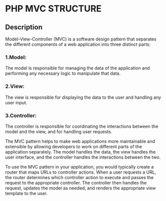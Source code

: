 # PHP MVC STRUCTURE 

## Description

Model-View-Controller (MVC) is a software design pattern that separates the different components of a web application into three distinct parts:

### 1.Model: 
The model is responsible for managing the data of the application and performing any necessary logic to manipulate that data.

### 2.View: 
The view is responsible for displaying the data to the user and handling any user input.

### 3.Controller: 
The controller is responsible for coordinating the interactions between the model and the view, and for handling user requests.

The MVC pattern helps to make web applications more maintainable and extensible by allowing developers to work on different parts of the application separately. The model handles the data, the view handles the user interface, and the controller handles the interactions between the two.

To use the MVC pattern in your application, you would typically create a router that maps URLs to controller actions. When a user requests a URL, the router determines which controller action to execute and passes the request to the appropriate controller. The controller then handles the request, updates the model as needed, and renders the appropriate view template to the user.